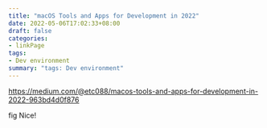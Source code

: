 ```yaml
---
title: "macOS Tools and Apps for Development in 2022"
date: 2022-05-06T17:02:33+08:00
draft: false
categories:
- linkPage
tags:
- Dev environment
summary: "tags: Dev environment"
---
```


https://medium.com/@etc088/macos-tools-and-apps-for-development-in-2022-963bd4d0f876

fig Nice!
